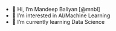 - 👋 Hi, I’m Mandeep Baliyan [@mnbl]
- 👀 I’m interested in AI/Machine Learning
- 🌱 I’m currently learning Data Science

<!--
- 💞️ I’m looking to collaborate on ...
- 📫 How to reach me ...
-->
<!---
mnbl/mnbl is a ✨ special ✨ repository because its `README.md` (this file) appears on your GitHub profile.
You can click the Preview link to take a look at your changes.
--->
